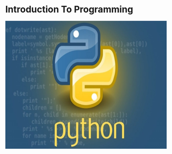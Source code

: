 # Introduction To Programming 

<p align="center">
<img src="assets/img.jpg" width="800" height="400">
</p>
